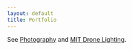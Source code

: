 ```yaml
---
layout: default
title: Portfolio
---
```


See [Photography](https://mit.smugmug.com) and [MIT Drone Lighting](https://news.mit.edu/2014/drone-lighting-0711).